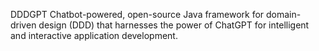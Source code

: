 DDDGPT
Chatbot-powered, open-source Java framework for domain-driven design (DDD) that harnesses the power of ChatGPT for intelligent and interactive application development.
